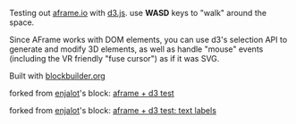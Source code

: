 Testing out [aframe.io](https://aframe.io/) with [d3.js](http://d3js.org). use **WASD** keys to "walk" around the space.

Since AFrame works with DOM elements, you can use d3's selection API to generate and modify 3D elements, as well as handle "mouse" events (including the VR friendly "fuse cursor") as if it was SVG.


Built with [blockbuilder.org](http://blockbuilder.org)

forked from <a href='http://bl.ocks.org/enjalot/'>enjalot</a>'s block: <a href='http://bl.ocks.org/enjalot/8be32e6f1f32920ba841'>aframe + d3 test</a>

forked from <a href='http://bl.ocks.org/enjalot/'>enjalot</a>'s block: <a href='http://bl.ocks.org/enjalot/1fd196cd99f8d58a56d3'>aframe + d3 test: text labels</a>